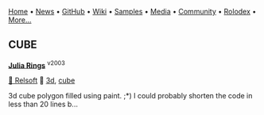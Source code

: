 [Home](https://qb64.com) • [News](/news.html) • [GitHub](/github.html) • [Wiki](/wiki.html) • [Samples](/samples.html) • [Media](/media.html) • [Community](/community.html) • [Rolodex](/rolodex.html) • [More...](/more.html)

## CUBE

**[Julia Rings](3d-cube/index)** <sup>v2003</sup>

[🐝 Relsoft](relsoft) 🔗 [3d](3d), [cube](cube)

3d cube polygon filled using paint. ;*) I could probably shorten the code in less than 20 lines b...
